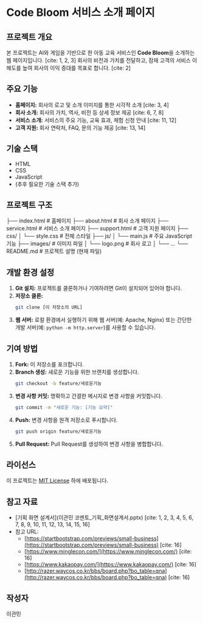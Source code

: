 # Code Bloom 서비스 소개 페이지

## 프로젝트 개요

본 프로젝트는 AI와 게임을 기반으로 한 아동 교육 서비스인 **Code Bloom**을 소개하는 웹 페이지입니다. [cite: 1, 2, 3] 회사의 비전과 가치를 전달하고, 잠재 고객의 서비스 이해도를 높여 회사의 이익 증대를 목표로 합니다. [cite: 2]

## 주요 기능

* **홈페이지:** 회사의 로고 및 소개 이미지를 통한 시각적 소개 [cite: 3, 4]
* **회사 소개:** 회사의 가치, 역사, 비전 등 상세 정보 제공 [cite: 6, 7, 8]
* **서비스 소개:** 서비스의 주요 기능, 교육 효과, 체험 신청 안내 [cite: 11, 12]
* **고객 지원:** 회사 연락처, FAQ, 문의 기능 제공 [cite: 13, 14]

## 기술 스택

* HTML
* CSS
* JavaScript
* (추후 필요한 기술 스택 추가)

## 프로젝트 구조
├── index.html          # 홈페이지
├── about.html          # 회사 소개 페이지
├── service.html        # 서비스 소개 페이지
├── support.html        # 고객 지원 페이지
├── css/
│   └── style.css       # 전체 스타일
├── js/
│   └── main.js         # 주요 JavaScript 기능
├── images/             # 이미지 파일
│   └── logo.png        # 회사 로고
│   └── ...
└── README.md           # 프로젝트 설명 (현재 파일)

## 개발 환경 설정

1.  **Git 설치:** 프로젝트를 클론하거나 기여하려면 Git이 설치되어 있어야 합니다.
2.  **저장소 클론:**
    ```bash
    git clone [이 저장소의 URL]
    ```
3.  **웹 서버:** 로컬 환경에서 실행하기 위해 웹 서버(예: Apache, Nginx) 또는 간단한 개발 서버(예: `python -m http.server`)를 사용할 수 있습니다.

## 기여 방법

1.  **Fork:** 이 저장소를 포크합니다.
2.  **Branch 생성:** 새로운 기능을 위한 브랜치를 생성합니다.
    ```bash
    git checkout -b feature/새로운기능
    ```
3.  **변경 사항 커밋:** 명확하고 간결한 메시지로 변경 사항을 커밋합니다.
    ```bash
    git commit -m "새로운 기능: [기능 요약]"
    ```
4.  **Push:** 변경 사항을 원격 저장소로 푸시합니다.
    ```bash
    git push origin feature/새로운기능
    ```
5.  **Pull Request:** Pull Request를 생성하여 변경 사항을 병합합니다.

## 라이선스

이 프로젝트는 [MIT License](LICENSE) 하에 배포됩니다.

## 참고 자료

* [기획 화면 설계서](이관민 코멘토_기획_화면설계서.pptx) [cite: 1, 2, 3, 4, 5, 6, 7, 8, 9, 10, 11, 12, 13, 14, 15, 16]
* 참고 URL:
    * [https://startbootstrap.com/previews/small-business](https://startbootstrap.com/previews/small-business) [cite: 16]
    * [https://www.minglecon.com/](https://www.minglecon.com/) [cite: 16]
    * [https://www.kakaopay.com/](https://www.kakaopay.com/) [cite: 16]
    * [http://razer.waycos.co.kr/bbs/board.php?bo_table=qna](http://razer.waycos.co.kr/bbs/board.php?bo_table=qna) [cite: 16]

## 작성자

이관민
